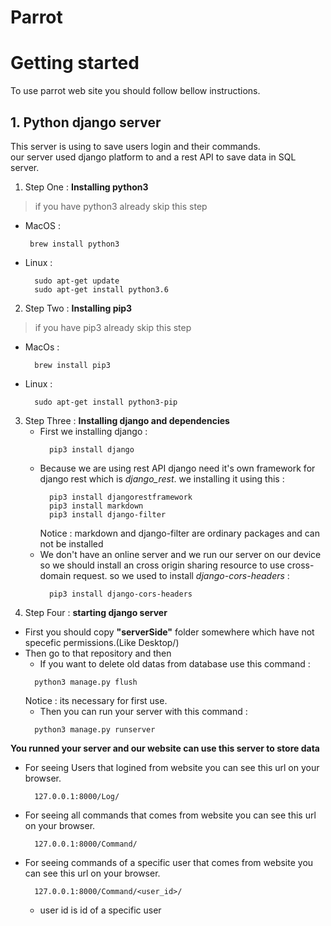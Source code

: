 
# Parrot 
# Getting started 
To use parrot web site you should follow bellow instructions.
## 1. Python django server 
This server is using to save users login and their commands.  
our server used django platform to and a rest API to save data in SQL server.

1. Step One : **Installing python3**
>if you have python3 already skip this step

	
 * MacOS :
	>
		brew install python3 
	
* Linux :
	>
		sudo apt-get update
		sudo apt-get install python3.6
2. Step Two : **Installing pip3**
>if you have pip3 already skip this step
* MacOs :
	>
		brew install pip3
* Linux :
	>
		sudo apt-get install python3-pip
	
3. Step Three : **Installing django and dependencies**
	* First we installing django :
		>
			pip3 install django 
	* Because we are using rest API django need it's own framework for django rest which is _django_rest_. we installing it using this :
		>
			pip3 install djangorestframework
			pip3 install markdown 
			pip3 install django-filter
		Notice : markdown and django-filter are ordinary packages and can not be installed
	* We don't have an online server and we run our server on our device so we should install an cross origin sharing resource to use cross-domain request. so we used to install _django-cors-headers_ :
		>
			pip3 install django-cors-headers
4. Step Four : **starting django server**
* First you should copy **"serverSide"** folder somewhere which have not specefic permissions.(Like Desktop/)
* Then go to that repository  and then 
	* If you want to delete old datas from database use this command :
	>
		python3 manage.py flush
	Notice : its necessary for first use.
	* Then you can run your server with this command :
	>
		python3 manage.py runserver

**You runned your server and our website can use this server to store data**

* For seeing Users that logined from website you can see this url on your browser.
	> 
		127.0.0.1:8000/Log/
* For seeing all commands that comes from website you can see this url on your browser.
	> 
		127.0.0.1:8000/Command/
* For seeing commands of a specific user that comes from website you can see this url on your browser.
	> 
		127.0.0.1:8000/Command/<user_id>/
	
	* user id is  id of a specific user
